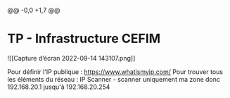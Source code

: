 @@ -0,0 +1,7 @@
# TP - Infrastructure CEFIM

![[Capture d’écran 2022-09-14 143107.png]]

Pour définir l'IP publique : https://www.whatismyip.com/
Pour trouver tous les éléments du réseau : IP Scanner
	- scanner uniquement ma zone donc 192.168.20.1 jusqu'à 192.168.20.254